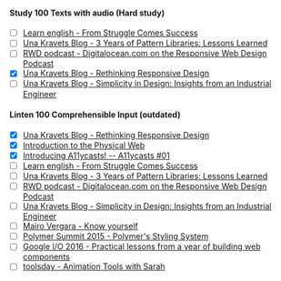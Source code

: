#### Study 100 Texts with audio (Hard study)
- [ ] [Learn english - From Struggle Comes Success](http://afonsopacifer.github.io/learn-english/from-struggle-comes-success.html)
- [ ] [Una Kravets Blog - 3 Years of Pattern Libraries: Lessons Learned](https://una.im/pattern-libs/#💁)
- [ ] [RWD podcast - Digitalocean.com on the Responsive Web Design Podcast](https://responsivewebdesign.com/podcast/digitalocean/)
- [x] [Una Kravets Blog - Rethinking Responsive Design](https://una.im/rethinking-responsive/#💁)
- [ ] [Una Kravets Blog - Simplicity in Design: Insights from an Industrial Engineer](https://una.im/simplicity-in-eng/#💁)

#### Linten 100 Comprehensible Input (outdated)
- [x] [Una Kravets Blog - Rethinking Responsive Design](https://una.im/rethinking-responsive/#💁)
- [x] [Introduction to the Physical Web](https://www.youtube.com/watch?v=1yaLPRgtlR0)
- [x] [Introducing A11ycasts! -- A11ycasts #01](https://www.youtube.com/watch?v=HtTyRajRuyY&list=PLNYkxOF6rcICWx0C9LVWWVqvHlYJyqw7g&index=10)
- [ ] [Learn english - From Struggle Comes Success](http://afonsopacifer.github.io/learn-english/from-struggle-comes-success.html)
- [ ] [Una Kravets Blog - 3 Years of Pattern Libraries: Lessons Learned](https://una.im/pattern-libs/#💁)
- [ ] [RWD podcast - Digitalocean.com on the Responsive Web Design Podcast](https://responsivewebdesign.com/podcast/digitalocean/)
- [ ] [Una Kravets Blog - Simplicity in Design: Insights from an Industrial Engineer](https://una.im/simplicity-in-eng/#💁)
- [ ] [Mairo Vergara - Know yourself](https://www.youtube.com/watch?v=lCEsJmzRIeo)
- [ ] [Polymer Summit 2015 - Polymer's Styling System](https://www.youtube.com/watch?v=IbOaJwqLgog)
- [ ] [Google I/O 2016 - Practical lessons from a year of building web components](https://www.youtube.com/watch?v=zfQoleQEa4w&t=14s)
- [ ] [toolsday - Animation Tools with Sarah](http://toolsday.io/episodes/animationtools.html)
